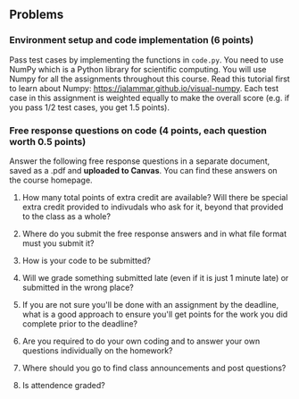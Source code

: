 ## Problems

### Environment setup and code implementation (6 points)
Pass test cases by implementing the functions in `code.py`. You need to use NumPy which is a Python library for scientific computing. You will use Numpy for all the assignments throughout this course. Read this tutorial first to learn about Numpy: https://jalammar.github.io/visual-numpy. Each test case in this assignment is weighted equally to make the overall score (e.g. if you pass 1/2 test cases, you get 1.5 points).

### Free response questions on code (4 points, each question worth 0.5 points) 
Answer the following free response questions in a separate document, saved as a .pdf and **uploaded to Canvas**. You can find these answers on the course homepage.

1. How many total points of extra credit are available? Will there be special extra credit provided to indivudals who ask for it, beyond that provided to the class as a whole? 

2. Where do you submit the free response answers and in what file format must you submit it?

3. How is your code to be submitted?

4. Will we grade something submitted late (even if it is just 1 minute late) or submitted in the wrong place?

5. If you are not sure you'll be done with an assignment by the deadline, what is a good approach to ensure you'll get points for the work you did complete prior to the deadline?

6. Are you required to do your own coding and to answer your own questions individually on the homework? 

7. Where should you go to find class announcements and post questions?

8.  Is attendence graded?